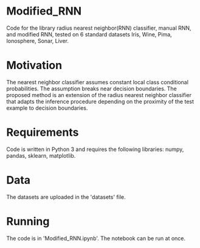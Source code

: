 # Modified_RNN
Code for the library radius nearest neighbor(RNN) classifier, manual RNN, and modified RNN, tested on 6 standard datasets Iris, Wine, Pima, Ionosphere, Sonar, Liver. 

# Motivation
The nearest neighbor classifier assumes constant local class conditional probabilities. The assumption breaks near decision boundaries. The proposed method is an extension of the radius nearest neighbor classifier that adapts the inference procedure depending on the proximity of the test example to decision boundaries. 

# Requirements
Code is written in Python 3 and requires the following libraries: numpy, pandas, sklearn, matplotlib.

# Data
The datasets are uploaded in the 'datasets' file. 

# Running
The code is in 'Modified_RNN.ipynb'. The notebook can be run at once.

